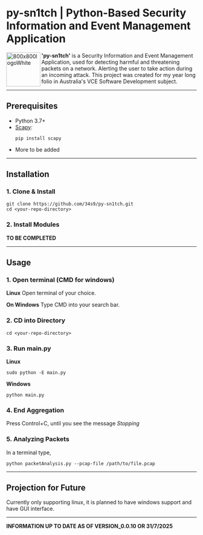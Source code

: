 # py-sn1tch | Python-Based Security Information and Event Management Application
<img align="left" width="90" height="90" alt="800x800logoWhite" src="https://github.com/user-attachments/assets/a465d242-a0e7-47c2-b58a-ff0c39ac4976" />

**'py-sn1tch'** is a Security Information and Event Management Application, used for detecting harmful and threatening packets on a network. Alerting the user to take action during an incoming attack.
This project was created for my year long folio in Australia's VCE Software Development subject.

---

## Prerequisites

- Python 3.7+
- [Scapy](https://scapy.net/):
  ```
  pip install scapy
  ```
- More to be added

---

## Installation

### 1. Clone & Install

```
git clone https://github.com/34s9/py-sn1tch.git
cd <your-repo-directory>
```

### 2. Install Modules
**TO BE COMPLETED**

---

## Usage

### 1. Open terminal (CMD for windows)

**Linux**
Open terminal of your choice.

**On Windows**
Type CMD into your search bar.

### 2. CD into Directory

```
cd <your-repo-directory>
```

### 3. Run main.py

**Linux**
```
sudo python -E main.py
```

**Windows**
```
python main.py
```

### 4. End Aggregation

Press Control+C, until you see the message _Stopping_

### 5. Analyzing Packets

In a terminal type,

```
python packetAnalysis.py --pcap-file /path/to/file.pcap
```

---

## Projection for Future

Currently only supporting linux, it is planned to have windows support and have GUI interface.

---

**INFORMATION UP TO DATE AS OF VERSION_0.0.10 OR 31/7/2025**
